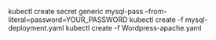 kubectl create secret generic mysql-pass –from-literal=password=YOUR_PASSWORD
kubectl create -f mysql-deployment.yaml
kubectl create -f Wordpress-apache.yaml
